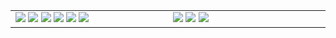 <!-- ![Anurag's github stats](https://github-readme-stats.vercel.app/api?username=tfwang96&count_private=true&show_icons=true&bg_color=ffffff,a9a9a9,ff0000&text_color=ffffff&title_color=ffffff&icon_color=ffffff) -->


<table cellspacing="0" cellpadding="0" style="border-collapse: collapse; border: none;">
  <tbody>
  <tr style="border: none;">
    <td width="400px" style="border: none; vertical-align: top;">
      <img src="https://github.com/tfwang96/tfwang96/blob/main/header.svg">
      <img src="https://github.com/tfwang96/tfwang96/blob/main/repositories.svg">
<!--       <img src="https://github.com/tfwang96/tfwang96/blob/main/posts.svg"> -->
      <img src="https://github.com/tfwang96/tfwang96/blob/main/languages.svg">
      <img src="https://github.com/tfwang96/tfwang96/blob/main/topics.svg">
      <img src="https://github.com/tfwang96/tfwang96/blob/main/followup.svg">
      <img src="https://github.com/tfwang96/tfwang96/blob/main/reactions.svg">
    </td>
    <td width="400px" style="border: none; vertical-align: top;">
      <img src="https://github.com/tfwang96/tfwang96/blob/main/activity-community.svg">
      <img src="https://github.com/tfwang96/tfwang96/blob/main/stackoverflow.svg">
      <img src="https://github.com/tfwang96/tfwang96/blob/main/achievements.svg">
    </td>
  </tr>
  </tbody>
</table>
